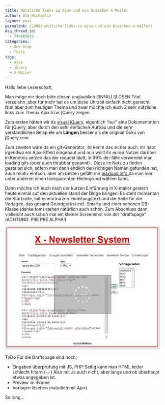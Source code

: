 ```yaml
---
title: Nützliche links zu Ajax und ein bisschen X-Mailer
author: Ole Michaelis
layout: post
permalink: /2009/nutzliche-links-zu-ajax-und-ein-bisschen-x-mailer/
dsq_thread_id:
  - 746805839
categories:
  - One Step
  - Tools
tags:
  - Ajax
  - jQuery
  - X-Mailer
---
```


Hallo liebe Leserschaft,

Man möge mir doch bitte diesen unglaublich EINFALLSLOSEN Titel verzeiehn ,aber für mehr hat es um diese Uhrzeit einfach nicht gereicht. Nun aber zum heutigen Thema und zwar möchte ich euch 2 sehr nützliche links zum Thema Ajax bzw. jQuery zeigen.

Zum ersten hätten wir da [visual jQuery][1], eigentlich “nur” eine Dokumentation für jQuery, aber durch den sehr einfachen Aufbau und die sehr verständlichen Beispiele um **Längen** besser als die original Doku von jQuery.com

 [1]: http://visualjquery.com/ "visual jQuery"

Zum zweiten wäre da ein gif-Generator, ihr kennt das sicher auch, ihr habt irgendwo ein Ajax-Effekt eingebaut und nun wollt ihr euren Nutzer darüber in Kenntnis setzen das der request läuft, in 99% der fälle verwendet man loading gifs (oder auch thrubber genannt) . Diese im Netz zu finden gestaltet sich, sofern man dann endlich den richtigen Namen gefunden hat, auch relativ einfach. aber am besten gefällt mir [ajaxload.info ][2]da man hier unter anderen einen transparenten Hintergrund wählen kann.

 [2]: http://www.ajaxload.info/ "Ajaxload.info"

Dann möchte ich euch nach der kurzen Einführung in X-mailer gestern heute einmal auf den aktuellen stand der Dinge bringen: Es steht momentan die Startseite, mit einem kurzen Einleitungstext und die Seite für die Vorlagen, das gesamt Grundgerüst incl. Smarty und einer schönen DB-Klasse (danke tom) stehen natürlich auch schon. Zum Abschluss dann vielleicht auch schon mal ein kleiner Screenshot von der “draftspage” (ACHTUNG: PRE PRE ALPHA!)

[![X-Mailer drafts alpha][3]][3]

 [3]: /assets/uploads/2009/09/codestars_drafts_screen.jpg

ToDo Für die Draftspage sind noch:

*   Eingaben überprüfung mit JS, PHP-Seitig kann man HTML leider schlecht filtern (-.-) Also mit Js auch nicht, aber lange und ob überhaupt etwas angegeben ist.
*   Preview im iFrame
*   Vorlagen löschen (natürlich mit Ajax)

So long…

